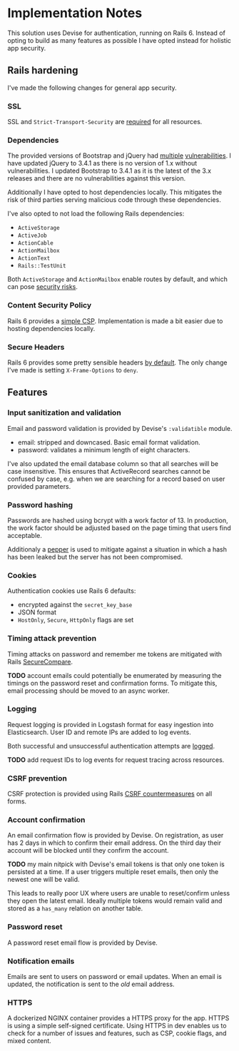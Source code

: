 # Implementation Notes

This solution uses Devise for authentication, running on Rails 6. Instead of opting to build as many features as
possible I have opted instead for holistic app security.

## Rails hardening

I've made the following changes for general app security.

### SSL

SSL and `Strict-Transport-Security` are [required](authenticator/config/environments/production.rb#L44) for 
all resources.

### Dependencies

The provided versions of Bootstrap and jQuery had [multiple](https://snyk.io/test/npm/bootstrap/3.3.7) 
[vulnerabilities](https://snyk.io/test/npm/jquery/1.12.4). I have updated jQuery to 3.4.1 as there is no version of 1.x
without vulnerabilities. I updated Bootstrap to 3.4.1 as it is the latest of the 3.x releases and there are no 
vulnerabilities against this version.

Additionally I have opted to host dependencies locally. This mitigates the risk of third parties serving malicious 
code through these dependencies.

I've also opted to not load the following Rails dependencies:

- `ActiveStorage`
- `ActiveJob`
- `ActionCable`
- `ActionMailbox`
- `ActionText`
- `Rails::TestUnit`

Both `ActiveStorage` and `ActionMailbox` enable routes by default, and which can pose 
[security risks](https://hackerone.com/reports/473888).

### Content Security Policy

Rails 6 provides a [simple CSP](https://guides.rubyonrails.org/security.html#content-security-policy). 
Implementation is made a bit easier due to hosting dependencies locally.

### Secure Headers

Rails 6 provides some pretty sensible headers [by default](https://edgeguides.rubyonrails.org/security.html#default-headers).
The only change I've made is setting `X-Frame-Options` to `deny`.

## Features

### Input sanitization and validation

Email and password validation is provided by Devise's `:validatible` module. 

 - email: stripped and downcased. Basic email format validation.
 - password: validates a minimum length of eight characters.
 
I've also updated the email database column so that all searches will be case insensitive. This ensures that 
ActiveRecord searches cannot be confused by case, e.g. when we are searching for a record based on user provided
parameters.

### Password hashing

Passwords are hashed using bcrypt with a work factor of 13. In production, the work factor should be adjusted 
based on the page timing that users find acceptable.  

Additionaly a [pepper](authenticator/config/initializers/devise.rb#L117) is used to mitigate against 
a situation in which a hash has been leaked but the server has not been compromised.

### Cookies

Authentication cookies use Rails 6 defaults:

 - encrypted against the `secret_key_base`
 - JSON format
 - `HostOnly`, `Secure`, `HttpOnly` flags are set

### Timing attack prevention

Timing attacks on password and remember me tokens are mitigated with Rails [SecureCompare](https://api.rubyonrails.org/classes/ActiveSupport/SecurityUtils.html#method-c-secure_compare).

**TODO** account emails could potentially be enumerated by measuring the timings on the password reset and confirmation
forms. To mitigate this, email processing should be moved to an async worker.     

### Logging

Request logging is provided in Logstash format for easy ingestion into Elasticsearch. User ID and remote IPs are added to
log events.

Both successful and unsuccessful authentication attempts are 
[logged](https://github.com/kiesia/product_security_challenge/blob/master/authenticator/config/initializers/warden_callbacks.rb). 

**TODO** add request IDs to log events for request tracing across resources.  

### CSRF prevention

CSRF protection is provided using Rails 
[CSRF countermeasures](https://guides.rubyonrails.org/security.html#csrf-countermeasures) on all forms.  

### Account confirmation

An email confirmation flow is provided by Devise. On registration, as user has 2 days in which to confirm their email 
address. On the third day their account will be blocked until they confirm the account.

**TODO** my main nitpick with Devise's email tokens is that only one token is persisted at a time. If a user triggers 
multiple reset emails, then only the newest one will be valid. 

This leads to really poor UX where users are unable to reset/confirm unless they open the latest email. Ideally multiple
tokens would remain valid and stored as a `has_many` relation on another table.   

### Password reset

A password reset email flow is provided by Devise.

### Notification emails

Emails are sent to users on password or email updates. When an email is updated, the notification is sent to the _old_
email address.

### HTTPS

A dockerized NGINX container provides a HTTPS proxy for the app. HTTPS is using a simple self-signed certificate. 
Using HTTPS in dev enables us to check for a number of issues and features, such as CSP, cookie flags, and mixed content.
